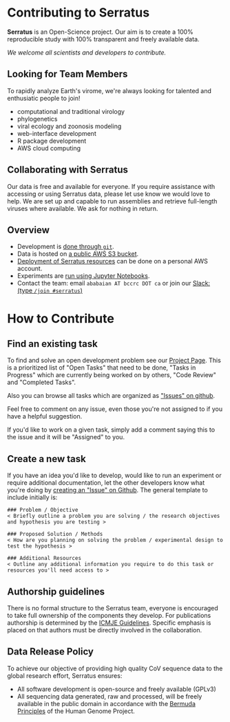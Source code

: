 # Contributing to Serratus

**Serratus** is an Open-Science project. Our aim is to create a 100% reproducible study with 100% transparent and freely available data.

_We welcome all scientists and developers to contribute._

## Looking for Team Members
To rapidly analyze Earth's virome, we're always looking for talented and enthusiatic people to join!
-	computational and traditional virology
-	phylogenetics
-	viral ecology and zoonosis modeling
-	web-interface development
-	R package development
-	AWS cloud computing

## Collaborating with Serratus
Our data is free and available for everyone. If you require assistance with accessing or using Serratus data, please let use know we would love to help. We are set up and capable to run assemblies and retrieve full-length viruses where available. We ask for nothing in return.

## Overview

- Development is [done through `git`](https://github.com/ababaian/serratus/wiki/Using-the-Repository).
- Data is hosted on [a public AWS S3 bucket](https://github.com/ababaian/serratus/wiki/Access-Data-Release).
- [Deployment of Serratus resources](https://github.com/ababaian/serratus/wiki/Running-Serratus-on-AWS) can be done on a personal AWS account.
- Experiments are [run using Jupyter Notebooks](https://github.com/ababaian/serratus/wiki/Running-an-Experiment).
- Contact the team: email `ababaian AT bccrc DOT ca` or join our [Slack: (type `/join #serratus`)](https://join.slack.com/t/hackseq-rna/shared_invite/zt-dwdg5uw0-TTcfrFagariqKpOSU_d6wg)

# How to Contribute

## Find an existing task

To find and solve an open development problem see our [Project Page](https://github.com/ababaian/serratus/projects/1). This is a prioritized list of "Open Tasks" that need to be done, "Tasks in Progress" which are currently being worked on by others, "Code Review" and "Completed Tasks".

Also you can browse all tasks which are organized as ["Issues" on github](https://github.com/ababaian/serratus/issues?q=).

Feel free to comment on any issue, even those you're not assigned to if you have a helpful suggestion.

If you'd like to work on a given task, simply add a comment saying this to the issue and it will be "Assigned" to you.

## Create a new task

If you have an idea you'd like to develop, would like to run an experiment or require additional documentation, let the other developers know what you're doing by [creating an "Issue" on Github](https://github.com/ababaian/serratus/issues/new). The general template to include initially is:

```
### Problem / Objective
< Briefly outline a problem you are solving / the research objectives and hypothesis you are testing >

### Proposed Solution / Methods
< How are you planning on solving the problem / experimental design to test the hypothesis >

### Additional Resources
< Outline any additional information you require to do this task or resources you'll need access to >

```

## Authorship guidelines

There is no formal structure to the Serratus team, everyone is encouraged to take full ownership of the components they develop. For publications authorship is determined by the [ICMJE Guidelines](http://www.icmje.org/recommendations/browse/roles-and-responsibilities/defining-the-role-of-authors-and-contributors.html). Specific emphasis is placed on that authors must be directly involved in the collaboration.

## Data Release Policy

To achieve our objective of providing high quality CoV sequence data to the global research effort, Serratus ensures:

- All software development is open-source and freely available (GPLv3)
- All sequencing data generated, raw and processed, will be freely available in the public domain in accordance with the [Bermuda Principles](https://en.wikipedia.org/wiki/Bermuda_Principles) of the Human Genome Project.
